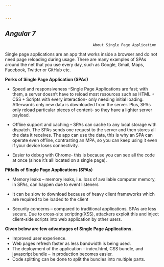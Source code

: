 ```yaml
---


---
```


<h2 id="angular-7"><em>Angular 7</em></h2>
<pre><code>                                        About Single Page Application
</code></pre>
<p>Single page applications are an app that works inside a browser and do not need page reloading during usage. There are many examples of SPAs around the net that you use every day, such as Google, Gmail, Maps, Facebook, Twitter or GitHub etc.</p>
<p><strong>Perks of Single Page Application (SPAs)</strong></p>
<ul>
<li>
<p>Speed and responsiveness –Single Page Applications are fast; with them, a server doesn’t have to reload most resources such as HTML + CSS + Scripts with every interaction- only needing initial loading. Afterwards only new data is downloaded from the server. Plus, SPAs only reload particular pieces of content- so they have a lighter server payload.</p>
</li>
<li>
<p>Offline support and caching – SPAs can cache to any local storage with dispatch. The SPAs sends one request to the server and then stores all the data it receives. The app can use the data, this is why an SPA can operate even offline, contrasting an MPA, so you can keep using it even if your device loses connectivity.</p>
</li>
<li>
<p>Easier to debug with Chrome- this is because you can see all the code at once (since it’s all located on a single page).</p>
</li>
</ul>
<p><strong>Pitfalls of Single Page Applications (SPAs)</strong></p>
<ul>
<li>
<p>Memory leaks – memory leaks, i.e. loss of available computer memory, in SPAs, can happen due to event listeners</p>
</li>
<li>
<p>It can be slow to download because of heavy client frameworks which are required to be loaded to the client</p>
</li>
<li>
<p>Security concerns – compared to traditional applications, SPAs are less secure. Due to cross-site scripting(XSS), attackers exploit this and inject client-side scripts into web application by other users.</p>
</li>
</ul>
<p><strong>Given below are few advantages of Single Page Applications.</strong></p>
<ul>
<li>Improved user experience.</li>
<li>Web pages refresh faster as less bandwidth is being used.</li>
<li>The deployment of the application – index.html, CSS bundle, and javascript bundle – in production becomes easier.</li>
<li>Code splitting can be done to split the bundles into multiple parts.</li>
</ul>

